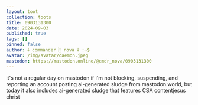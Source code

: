 ```yaml
---
layout: toot
collection: toots
title: 0903131300
date: 2024-09-03
published: true
tags: []
pinned: false
author: ⸸ commander ░ nova ⸸ :~$
avatar: /img/avatar/daemon.jpeg
mastodon: https://mastodon.online/@cmdr_nova/0903131300
---
```


it's not a regular day on mastodon if i'm not blocking, suspending, and reporting an account posting ai-generated sludge from mastodon.world, but today it also includes ai-generated sludge that features CSA contentjesus christ
